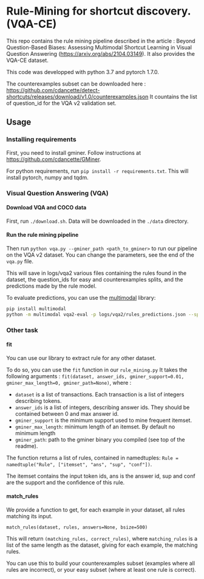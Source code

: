 
# Rule-Mining for shortcut discovery. (VQA-CE)


This repo contains the rule mining pipeline described in the article : 
Beyond Question-Based Biases: Assessing Multimodal Shortcut Learning in Visual Question Answering (https://arxiv.org/abs/2104.03149).
It also provides the VQA-CE dataset.

This code was developped with python 3.7 and pytorch 1.7.0.

The counterexamples subset can be downloaded here : https://github.com/cdancette/detect-shortcuts/releases/download/v1.0/counterexamples.json
It countains the list of question_id for the VQA v2 validation set.

## Usage

### Installing requirements
First, you need to install gminer. Follow instructions at https://github.com/cdancette/GMiner.

For python requirements, run `pip install -r requirements.txt`. This will install pytorch, numpy and tqdm.
### Visual Question Answering (VQA)

#### Download VQA and COCO data

First, run `./download.sh`. Data will be downloaded in the `./data` directory. 

#### Run the rule mining pipeline

Then run `python vqa.py --gminer_path <path_to_gminer>` to run our pipeline on the VQA v2 dataset.
You can change the parameters, see the end of the `vqa.py` file. 

This will save in logs/vqa2 various files containing the rules found in the dataset, 
the question_ids for easy and counterexamples splits, and the predictions made by the rule model.

To evaluate predictions, you can use the [multimodal](https://github.com/cdancette/multimodal) library: 

```bash
pip install multimodal
python -m multimodal vqa2-eval -p logs/vqa2/rules_predictions.json --split val
```


### Other task


#### fit
You can use our library to extract rule for any other dataset.

To do so, you can use the `fit` function in our `rule_mining.py`
It takes the following arguments : 
`fit(dataset, answer_ids, gminer_support=0.01, gminer_max_length=0, gminer_path=None)`, where : 

- `dataset` is a list of transactions. Each transaction is a list of integers describing tokens. 
- `answer_ids` is a list of integers, describing answer ids. They should be contained between 0 and max answer id.
- `gminer_support` is the minimum support used to mine frequent itemset.
- `gminer_max_length`: minimum length of an itemset. By default no minimum length
- `gminer_path`: path to the gminer binary you compiled (see top of the readme).


The function returns a list of rules, contained in namedtuples: `Rule = namedtuple("Rule", ["itemset", "ans", "sup", "conf"])`.

The itemset contains the input token ids, ans is the answer id, sup and conf are the support and the confidence of this rule.

#### match_rules

We provide a function to get, for each example in your dataset, all rules matching its input.

`match_rules(dataset, rules, answers=None, bsize=500)`

This will return `(matching_rules, correct_rules)`, where `matching_rules` is a list of the same length as the dataset, giving for each example, the matching rules. 

You can use this to build your counterexamples subset (examples where all rules are incorrect), or your easy subset (where at least one rule is correct).
